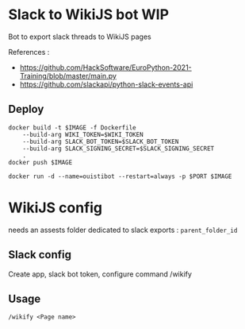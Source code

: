 # Slack to WikiJS bot WIP

Bot to export slack threads to WikiJS pages

References :
- https://github.com/HackSoftware/EuroPython-2021-Training/blob/master/main.py
- https://github.com/slackapi/python-slack-events-api


## Deploy

```
docker build -t $IMAGE -f Dockerfile 
    --build-arg WIKI_TOKEN=$WIKI_TOKEN 
    --build-arg SLACK_BOT_TOKEN=$SLACK_BOT_TOKEN 
    --build-arg SLACK_SIGNING_SECRET=$SLACK_SIGNING_SECRET 
    . 
docker push $IMAGE
```

``` 
docker run -d --name=ouistibot --restart=always -p $PORT $IMAGE
```

# WikiJS config
needs an assests folder dedicated to slack exports : `parent_folder_id`

## Slack config 
Create app, slack bot token, configure command /wikify

## Usage

`/wikify <Page name>`